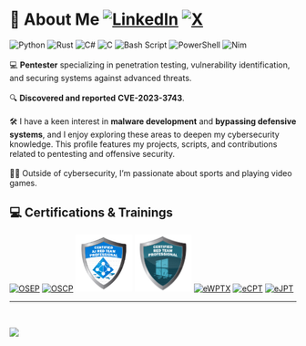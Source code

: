 
# 💫 About Me [![LinkedIn](https://img.shields.io/badge/LinkedIn-%230077B5.svg?logo=linkedin&logoColor=white)](https://linkedin.com/in/david-herrera-rodríguez) [![X](https://img.shields.io/badge/X-black.svg?logo=X&logoColor=white)](https://x.com/shac0x_)

![Python](https://img.shields.io/badge/python-3670A0?style=for-the-badge&logo=python&logoColor=ffdd54) ![Rust](https://img.shields.io/badge/rust-%23000000.svg?style=for-the-badge&logo=rust&logoColor=white) ![C#](https://img.shields.io/badge/c%23-%23239120.svg?style=for-the-badge&logo=csharp&logoColor=white) ![C](https://img.shields.io/badge/c-%2300599C.svg?style=for-the-badge&logo=c&logoColor=white) ![Bash Script](https://img.shields.io/badge/bash_script-%23121011.svg?style=for-the-badge&logo=gnu-bash&logoColor=white) ![PowerShell](https://img.shields.io/badge/PowerShell-%235391FE.svg?style=for-the-badge&logo=powershell&logoColor=white) ![Nim](https://img.shields.io/badge/nim-%23FFE953.svg?style=for-the-badge&logo=nim&logoColor=white)<br> <br>
💻 **Pentester** specializing in penetration testing, vulnerability identification, and securing systems against advanced threats.<br><br>
🔍 **Discovered and reported** **CVE-2023-3743**.<br><br>
🛠️ I have a keen interest in **malware development** and **bypassing defensive systems**, and I enjoy exploring these areas to deepen my cybersecurity knowledge. This profile features my projects, scripts, and contributions related to pentesting and offensive security.<br><br>
🏃‍♂️ Outside of cybersecurity, I’m passionate about sports and playing video games.

## 💻 Certifications & Trainings
  <a href="https://credentials.offsec.com/6fe50ce7-4f34-4164-a1d6-9bd063c5f134" target="_blank"><img src="https://api.accredible.com/v1/frontend/credential_website_embed_image/badge/155218850" alt='OSEP' width="100px"></a>
  <a href="https://credentials.offsec.com/fd215eb0-316d-47b5-b5c5-25b6feff2cf3" target="_blank"><img src="https://api.accredible.com/v1/frontend/credential_website_embed_image/badge/59910659" alt='OSCP' width="100px"></a>
  <a href="https://www.credential.net/74663c56-7dd5-43a4-a581-d9e5c9b1c904" target="_blank"><img src="CARTP.png" alt='CARTP' width="100px"></a>
  <a href="https://www.credential.net/d32020c2-70b2-44d5-80b4-2e94d0a1d8ef" target="_blank"><img src="CRTP.png" alt='CRTP' width="100px"></a>
  <a href="https://certs.ine.com/1c5e7463-e01a-4ccc-8999-dd11d45decfc" target="_blank"><img src="https://api.accredible.com/v1/frontend/credential_website_embed_image/badge/79641687" alt='eWPTX' width="100px"></a>
  <a href="https://certs.ine.com/24d3239a-bdaa-4b29-9ccf-b4605c135ffa" target="_blank"><img src="https://api.accredible.com/v1/frontend/credential_website_embed_image/badge/79652859" alt='eCPT' width="100px"></a>
  <a href="https://certs.ine.com/8f5883f9-38ee-4370-93ed-87ec6d6c2706" target="_blank"><img src="https://api.accredible.com/v1/frontend/credential_website_embed_image/badge/79653244" alt='eJPT' width="100px"></a>


---
<br>

![](https://nirzak-streak-stats.vercel.app/?user=shac0x&theme=dark&hide_border=false)
